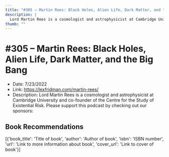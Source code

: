 ```yaml
---
title: "#305 – Martin Rees: Black Holes, Alien Life, Dark Matter, and the Big Bang"
description: |
  Lord Martin Rees is a cosmologist and astrophysicist at Cambridge University and co-founder of the Centre for the Study of Existential Risk. Please support this podcast by checking out our sponsors:"
thumb: ""
---
```


# #305 – Martin Rees: Black Holes, Alien Life, Dark Matter, and the Big Bang

  - Date: 7/23/2022
  - Link: https://lexfridman.com/martin-rees/
  - Description: Lord Martin Rees is a cosmologist and astrophysicist at Cambridge University and co-founder of the Centre for the Study of Existential Risk. Please support this podcast by checking out our sponsors:

## Book Recommendations

[{'book_title': 'Title of book', 'author': 'Author of book', 'isbn': 'ISBN number', 'url': 'Link to more information about book', 'cover_url': 'Link to cover of book'}]